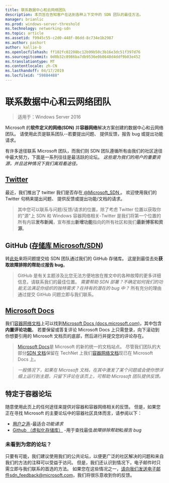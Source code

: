 ```yaml
---
title: 联系数据中心和云网络团队
description: 本页旨在告知客户在达到各种上下文中的 SDN 团队的最佳方法。
manager: brianlic
ms.prod: windows-server-threshold
ms.technology: networking-sdn
ms.topic: article
ms.assetid: f9945c55-c2d0-448f-86dd-8c734e1b2987
ms.author: pashort
author: kallie-b
ms.openlocfilehash: ff102fc02208bc12b99b50c3b16e3dc51f397d76
ms.sourcegitcommit: 0d0b32c8986ba7db9536e0b8648d4ddf9b03e452
ms.translationtype: MT
ms.contentlocale: zh-CN
ms.lasthandoff: 04/17/2019
ms.locfileid: "59884488"
---
```

# <a name="contact-the-datacenter-and-cloud-networking-team"></a>联系数据中心和云网络团队

> 适用于：Windows Server 2016

Microsoft 的**软件定义的网络\(SDN\)** 并**容器网络**解决方案创建的数据中心和云网络团队。 请使用此页是联系团队--若要提出问题、 提供反馈，报告 bug 或提出功能请求。

有许多途径联系 Microsoft 团队，而我们则 SDN 团队遵循所有由我们的社区途径中最大努力，下面是一系列往往是最活跃的论坛。 *这些是为我们的用户的重要资源，并且这种情况下我们离观看途径。*

## <a name="twitterhttpstwittercommicrosoftsdn"></a>[Twitter](https://twitter.com/Microsoft_SDN)

最近，我们推出了 twitter 我们是否存在[ @Microsoft_SDN ](https://twitter.com/Microsoft_SDN)。 欢迎使用我们的 Twitter 句柄来提出问题、 提供反馈或提出功能/文档的请求。
> 其中您可以联系与问题/反馈/请求的位置，除了考虑 Twitter 位置以获取你的"源"上 SDN 和 Windows 容器网络相关-Twitter 是我们将第一个位置的所有内容**发布新闻**，宣布推出**新增功能**指向的所有社区和我们**最新博客和资源**。

## <a name="github-microsoftsdn-repohttpsgithubcommicrosoftsdnissues"></a>GitHub ([存储库 Microsoft/SDN](https://github.com/Microsoft/SDN/issues))
转[此处](https://github.com/Microsoft/SDN/issues)来将问题提交给 SDN 团队通过我们的 GitHub 存储库。 这是到最佳去处**获取故障排除的帮助**或**报告 bug**。

> GitHub 是有关主题涉及比您无法方便地放在推文中的各种故障的更多详细信息，请联系我们的最佳位置。 *需要帮助 SDN 部署？不确定如何我们的功能无法满足你组织的独特需求？在持有的潜在的 bug 中？* 所有充分的理由通过提交 GitHub 问题立即与我们联系。

## <a name="microsoft-docshttpsdocsmicrosoftcom"></a>[Microsoft Docs](https://docs.microsoft.com/)
我们[容器网络文档](https://docs.microsoft.com/virtualization/windowscontainers/manage-containers/container-networking)上可以找到[Microsoft Docs (docs.microsoft.com)](https://docs.microsoft.com/)，其中包含**内置评论功能**。 若要保留或答复评论 Microsoft Docs 上只需登录，向下滚动到你想要引用的 Microsoft 文档页的底部，然后进行并提交您的评论存在。

> [Microsoft Docs](https://docs.microsoft.com/)是 Microsoft 的新的统一的文档站点。 尽管我们团队的大部分[SDN 文档](https://technet.microsoft.com/windows-server-docs/networking/sdn/software-defined-networking)保留在 TechNet 上我们[容器网络文档](https://docs.microsoft.com/virtualization/windowscontainers/manage-containers/container-networking)现已在 Microsoft Docs 上。

>*一般情况下，如果在 Microsoft 文档，在其中激发了某个问题或会使你想详细上运行到主题，只留下评论在该页上，可帮助 Microsoft 团队提供反馈。*

## <a name="container-specific-forums"></a>特定于容器论坛
随意使用此页上的任何途径来提供对容器和容器网络相关的反馈。 但是，如果您正在寻找 Microsoft 的主要论坛中的容器社区具体而言，请参阅以下：
- [用户之声](https://windowsserver.uservoice.com/forums/304624-containers)-最适合*功能请求*
- [Github （虚拟化存储库）](https://github.com/Microsoft/Virtualization-Documentation) -用于查找最佳*故障排除帮助*和*报告 bug*

### <a name="not-seeing-the-forum-for-you"></a>未看到为您的论坛？ 
只要有可能，我们建议使用我们的公共论坛，以便更广泛的社区解决的问题和来自我们的方法的注释可以受益于访问。 但是，我们还认识到情况下，电子邮件时只需立即与我们联系的首选的方法。 如果您在这些情况之一，请向我们发送电子邮件sdn_feedback@microsoft.com，我们将很乐意收到你的反馈。
